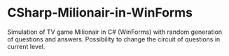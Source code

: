 # CSharp-Milionair-in-WinForms
Simulation of TV game Milionair in C# (WinForms) with random generation of questions and answers. Possibility to change the circuit of questions in current level.
